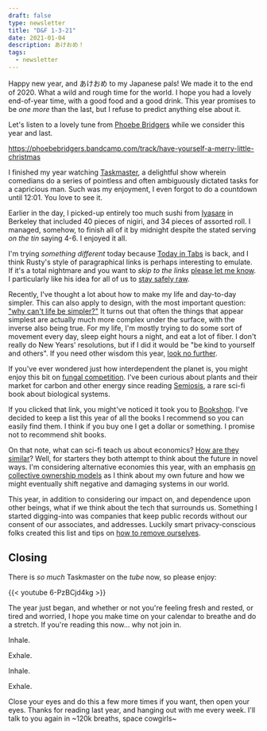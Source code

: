 ```yaml
---
draft: false
type: newsletter
title: "D&F 1-3-21"
date: 2021-01-04
description: あけおめ！
tags:
  - newsletter
---
```


Happy new year, and あけおめ to my Japanese pals!
We made it to the end of 2020. What a wild and rough time for the world. I hope you had a lovely end-of-year time, with a good food and a good drink. This year promises to be _one more_ than the last, but I refuse to predict anything else about it.

Let's listen to a lovely tune from [Phoebe Bridgers](https://www.newyorker.com/magazine/2020/05/25/phoebe-bridgers-frank-anxious-music) while we consider this year and last.

https://phoebebridgers.bandcamp.com/track/have-yourself-a-merry-little-christmas

I finished my year watching [Taskmaster](https://en.wikipedia.org/wiki/Taskmaster_(TV_series)), a delightful show wherein comedians do a series of pointless and often ambiguously dictated tasks for a capricious man. Such was my enjoyment, I even forgot to do a countdown until 12:01. You love to see it.

Earlier in the day, I picked-up entirely too much sushi from [Iyasare](https://iyasare-berkeley.com) in Berkeley  that included 40 pieces of nigiri, and 34 pieces of assorted roll. I managed, somehow, to finish all of it by midnight despite the stated serving _on the tin_ saying 4-6. I enjoyed it all.

I'm trying _something different_ today because [Today in Tabs](https://www.todayintabs.com/p/let-me-back-in-my-cage) is back, and I think Rusty's style of paragraphical links is perhaps interesting to emulate. If it's a total nightmare and you want to _skip to the links_ [please let me know](mailto:brook@hey.com). I particularly like his idea for all of us to [stay safely raw](https://www.kickstarter.com/projects/philippegorov/blanc-mask-face-the-outdoors-with-your-modern-day-armor). 

Recently, I've thought a lot about how to make my life and day-to-day simpler. This can also apply to design, with the most important question: ["why can't life be simpler?"](https://fs.blog/2020/10/why-life-cant-be-simpler/) It turns out that often the things that appear simplest are actually much more complex under the surface, with the inverse also being true. For my life, I'm mostly trying to do some sort of movement every day, sleep eight hours a night, and eat a lot of fiber. I don't really do New Years' resolutions, but if I did it would be "be kind to yourself and others". If you need other wisdom this year, [look no further](https://www.craft.do/s/w3HKKFvkMoH9GT). 

If you've ever wondered just how interdependent the planet is, you might enjoy this bit on [fungal competition](https://www.quantamagazine.org/soils-microbial-market-shows-the-ruthless-side-of-forests-20190827/). I've been curious about plants and their market for carbon and other energy since reading [Semiosis](https://bookshop.org/lists/dill-fennel-newsletter), a rare sci-fi book about biological systems. 

If you clicked that link, you might've noticed it took you to [Bookshop](https://bookshop.org/lists/dill-fennel-newsletter). I've decided to keep a list this year of all the books I recommend so you can easily find them. I think if you buy one I get a dollar or something. I promise not to recommend shit books.

On that note, what can sci-fi teach us about economics? [How are they similar](https://newhumanist.org.uk/articles/5329/why-sci-fi-and-economics-have-more-in-common-than-you-think)? Well, for starters they both attempt to think about the future in novel ways. I'm considering alternative economies this year, with an emphasis [on collective ownership models](https://www.cooperativeeconomyact.org/) as I think about my own future and how we might eventually shift negative and damaging systems in our world.

This year, in addition to considering our impact on, and dependence upon other beings, what if we think about the tech that surrounds us. Something I started digging-into was companies that keep public records without our consent of our associates, and addresses. Luckily smart privacy-conscious folks created this list and tips on [how to remove ourselves](https://github.com/yaelwrites/Big-Ass-Data-Broker-Opt-Out-List). 

## Closing

There is _so much_ Taskmaster on the _tube_ now, so please enjoy:

{{< youtube 6-PzBCjd4kg >}}

The year just began, and whether or not you're feeling fresh and rested, or tired and worried, I hope you make time on your calendar to breathe and do a stretch. If you're reading this now... why not join in.

Inhale.

Exhale.

Inhale.

Exhale.

Close your eyes and do this a few more times if you want, then open your eyes. Thanks for reading last year, and hanging out with me every week. I'll talk to you again in ~120k breaths, space cowgirls~